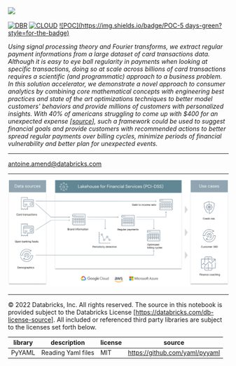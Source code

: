 <img src=https://d1r5llqwmkrl74.cloudfront.net/notebooks/fsi/fs-lakehouse-logo-transparent.png width="600px">

[![DBR](https://img.shields.io/badge/DBR-10.4ML-red?logo=databricks&style=for-the-badge)](.)
[![CLOUD](https://img.shields.io/badge/CLOUD-ALL-blue?logo=googlecloud&style=for-the-badge)]()
[![POC](https://img.shields.io/badge/POC-5 days-green?style=for-the-badge)]()

*Using signal processing theory and Fourier transforms, we extract regular payment informations from a large dataset of card transactions data. Although it is easy to eye ball regularity in payments when looking at specific transactions, doing so at scale across billions of card transactions requires a scientific (and programmatic) approach to a business problem. In this solution accelerator, we demonstrate a novel approach to consumer analytics by combining core mathematical concepts with engineering best practices and state of the art optimizations techniques to better model customers' behaviors and provide millions of customers with personalized insights. With 40% of americans struggling to come up with $400 for an unexpected expense [[source](https://www.cnbc.com/2019/07/20/heres-why-so-many-americans-cant-handle-a-400-unexpected-expense.html)], such a framework could be used to suggest financial goals and provide customers with recommended actions to better spread regular payments over billing cycles, minimize periods of financial vulnerability and better plan for unexpected events.*

___
<antoine.amend@databricks.com>

___

<img src='images/reference_architecture.png' width=800>

___

&copy; 2022 Databricks, Inc. All rights reserved. The source in this notebook is provided subject to the Databricks License [https://databricks.com/db-license-source].  All included or referenced third party libraries are subject to the licenses set forth below.

| library                                | description             | license    | source                                              |
|----------------------------------------|-------------------------|------------|-----------------------------------------------------|
| PyYAML                                 | Reading Yaml files      | MIT        | https://github.com/yaml/pyyaml                      |